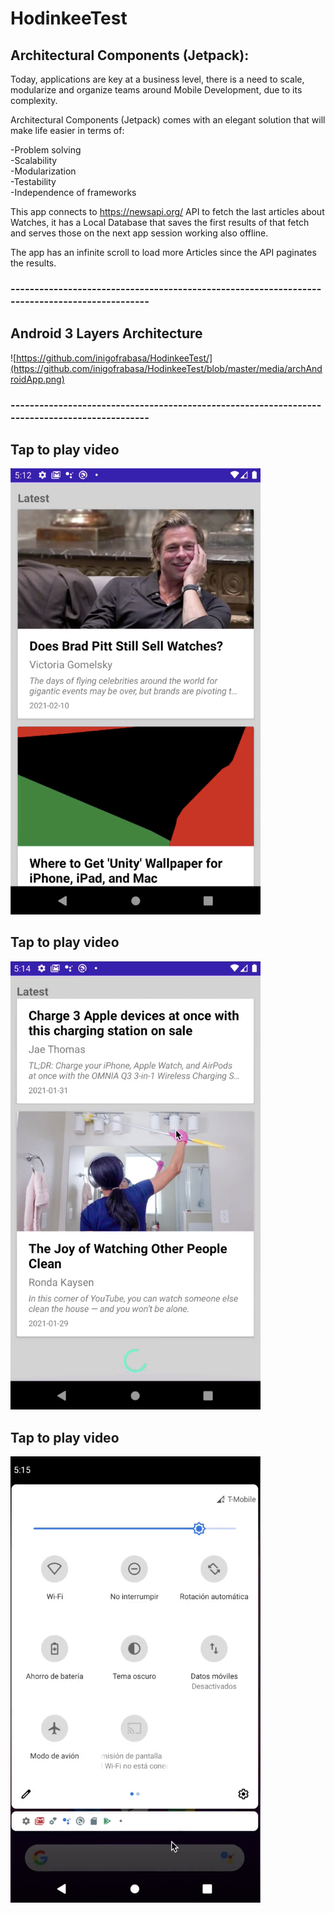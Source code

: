 # HodinkeeTest

## Architectural Components (Jetpack):
Today, applications are key at a business level, there is a need to scale, modularize and organize teams around Mobile Development, due to its complexity.

Architectural Components (Jetpack) comes with an elegant solution that will make life easier in terms of:

-Problem solving  
-Scalability  
-Modularization  
-Testability  
-Independence of frameworks  

This app connects to https://newsapi.org/ API to fetch the last articles about Watches, it has a Local Database that saves the first results of that fetch and serves those on the next app session working also offline.

The app has an infinite scroll to load more Articles since the API paginates the results.

### ----------------------------------------------------------------------------------------------

## Android 3 Layers Architecture
![https://github.com/inigofrabasa/HodinkeeTest/](https://github.com/inigofrabasa/HodinkeeTest/blob/master/media/archAndroidApp.png)

### ----------------------------------------------------------------------------------------------

## Tap to play video
[<img src="https://github.com/inigofrabasa/HodinkeeTest/blob/master/media/shotOne.png" alt="drawing" width="400"/>](https://drive.google.com/file/d/1pSfzB79p18vF7is4lBJ0TXx82zJVHLKX)

## Tap to play video
[<img src="https://github.com/inigofrabasa/HodinkeeTest/blob/master/media/shotTwo.png" alt="drawing" width="400"/>](https://drive.google.com/file/d/1AXmgMt03Hv873T1U3hwbv7hIZlpjrVvU)

## Tap to play video
[<img src="https://github.com/inigofrabasa/HodinkeeTest/blob/master/media/shotThree.png" alt="drawing" width="400"/>](https://drive.google.com/file/d/1rDvSKkiDd7fGh4swIqBuvksRLaovoBSC)
